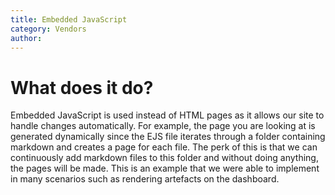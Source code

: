 ```yaml
---
title: Embedded JavaScript
category: Vendors
author:
---
```


# What does it do?
Embedded JavaScript is used instead of HTML pages as it allows our site to handle changes automatically. For example, the page you are looking at is generated dynamically since the EJS file iterates through a folder containing markdown and creates a page for each file. The perk of this is that we can continuously add markdown files to this folder and without doing anything, the pages will be made. This is an example that we were able to implement in many scenarios such as rendering artefacts on the dashboard.